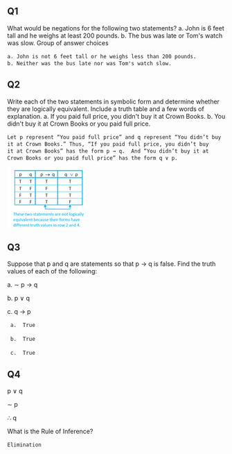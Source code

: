 ## Q1 
What would be negations for the following two statements?
a. John is 6 feet tall and he weighs at least 200 pounds. 
b. The bus was late or Tom's watch was slow. Group of answer choices 
 
    a. John is not 6 feet tall or he weighs less than 200 pounds.
    b. Neither was the bus late nor was Tom's watch slow.


## Q2 
Write each of the two statements in symbolic form and determine whether they are logically equivalent. 
Include a truth table and a few words of explanation. 
a. If you paid full price, you didn't buy it at Crown Books. 
b. You didn't buy it at Crown Books or you paid full price.


    Let p represent “You paid full price” and q represent “You didn’t buy it at Crown Books.” Thus, “If you paid full price, you didn’t buy
    it at Crown Books” has the form p → q.  And “You didn’t buy it at Crown Books or you paid full price” has the form q ∨ p.
![](https://github.com/JeffreybVilla/ComputerScienceBSPATH/blob/main/CISP%20440%20Discrete%20Structures/images/2_2_pq_truth_2T1.png)


## Q3
Suppose that p and q are statements so that p → q is false. Find the truth values of each of the following:

   a.  ∼ p  →  q

   b.  p ∨ q

   c.  q → p

     a.  True

     b.  True

     c.  True


## Q4
p   ∨   q

∼ p

∴  q

What is the Rule of Inference?

    Elimination
